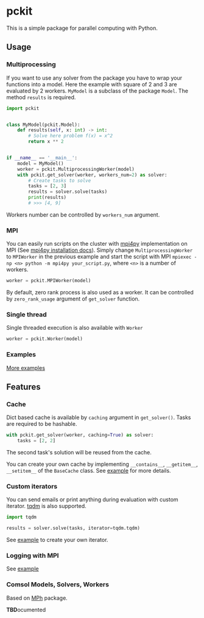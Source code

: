# pckit

This is a simple package for parallel computing with Python.

## Usage
### Multiprocessing
If you want to use any solver from the package you have to wrap your functions into a model. 
Here the example with square of 2 and 3 are evaluated by 2 workers.
`MyModel` is a subclass of the package `Model`. The method `results` is required.

```python
import pckit


class MyModel(pckit.Model):
    def results(self, x: int) -> int:
        # Solve here problem f(x) = x^2
        return x ** 2


if __name__ == '__main__':
    model = MyModel()
    worker = pckit.MultiprocessingWorker(model)
    with pckit.get_solver(worker, workers_num=2) as solver:
        # Create tasks to solve
        tasks = [2, 3]
        results = solver.solve(tasks)
        print(results)
        # >>> [4, 9]
```
Workers number can be controlled by `workers_num` argument.

### MPI
You can easily run scripts on the cluster with [mpi4py](https://github.com/mpi4py/mpi4py) implementation on MPI (See [mpi4py installation docs](https://mpi4py.readthedocs.io/en/stable/install.html)).
Simply change `MultiprocessingWorker` to `MPIWorker` in the previous example and start the script with MPI `mpiexec -np <n> python -m mpi4py your_script.py`, where `<n>` is a number of workers.

```python
worker = pckit.MPIWorker(model)
```
By default, zero rank process is also used as a worker.
It can be controlled by `zero_rank_usage` argument of `get_solver` function.

[//]: # (Moreover, a multiprocessing solver can be started inside an MPI solver.)

### Single thread
Single threaded execution is also available with `Worker`

```python
worker = pckit.Worker(model)
```

### Examples
[More examples](https://github.com/djiboshin/pckit/tree/main/examples)

## Features
### Cache
Dict based cache is available by `caching` argument in `get_solver()`.
Tasks are required to be hashable.

```python
with pckit.get_solver(worker, caching=True) as solver:
    tasks = [2, 2]
```

The second task's solution will be reused from the cache.

You can create your own cache by implementing `__contains__`, `__getitem__`, `__setitem__` of the `BaseCache` class.
See [example](https://github.com/djiboshin/pckit/blob/main/examples/cache_custom.py) for more details.

### Custom iterators
You can send emails or print anything during evaluation with custom iterator.
[tqdm](https://pypi.org/project/tqdm/) is also supported.
```python
import tqdm

results = solver.solve(tasks, iterator=tqdm.tqdm)
```
See [example](https://github.com/djiboshin/pckit/blob/main/examples/iterator_custom.py) to create your own iterator.

### Logging with MPI

See [example](https://github.com/djiboshin/pckit/blob/main/examples/logging_mpi.py)

### Comsol Models, Solvers, Workers
Based on [MPh](https://pypi.org/project/MPh/) package.

**TBD**ocumented
